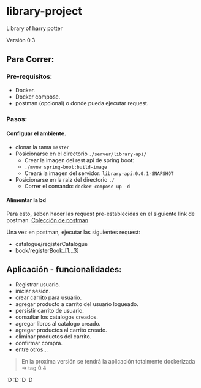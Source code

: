 # library-project
Library of harry potter  

Versión 0.3

## Para Correr:
### Pre-requisitos:
- Docker.
- Docker compose.
- postman (opcional) o donde pueda ejecutar request.

### Pasos:
#### Configuar el ambiente.
- clonar la rama `master`
- Posicionarse en el directorio `./server/library-api/`
  - Crear la imagen del rest api de spring boot:
  - `./mvnw spring-boot:build-image`
   * Creará la imagen del servidor: `library-api:0.0.1-SNAPSHOT`
- Posicionarse en la raiz del directorio `./`
  - Correr el comando: `docker-compose up -d`
 
#### Alimentar la bd
Para esto, seben hacer las request pre-establecidas en el siguiente link de postman. [Colección de postman](https://www.getpostman.com/collections/57edcca8491c2b99f9ff)

Una vez en postman, ejecutar las siguientes request:
 - catalogue/registerCatalogue
 - book/registerBook_[1...3]

## Aplicación - funcionalidades:
- Registrar usuario.
- iniciar sesión.
- crear carrito para usuario.
- agregar producto a carrito del usuario logueado. 
- persistir carrito de usuario.
- consultar los catalogos creados.
- agregar libros al catalogo creado.
- agregar productos al carrito creado.
- eliminar productos del carrito.
- confirmar compra.
- entre otros...

 
> En la proxima versión se tendrá la aplicación totalmente dockerizada => tag
> 0.4

:D :D :D :D
